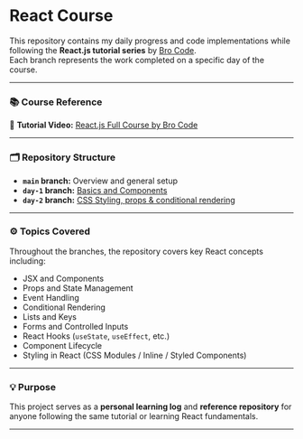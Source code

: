 # React Course

This repository contains my daily progress and code implementations while following the **React.js tutorial series** by [Bro Code](https://www.youtube.com/@BroCodez).  
Each branch represents the work completed on a specific day of the course.

---

### 📚 Course Reference

🎥 **Tutorial Video:** [React.js Full Course by Bro Code](https://youtu.be/CgkZ7MvWUAA?si=BGY5KpzCSidPN8iD)

---

### 🗂️ Repository Structure

- **`main` branch:** Overview and general setup
- **`day-1` branch:** [Basics and Components](/logs/day1.md)
- **`day-2` branch:** [CSS Styling, props & conditional rendering](/logs/day2.md)

---

### ⚙️ Topics Covered

Throughout the branches, the repository covers key React concepts including:

- JSX and Components
- Props and State Management
- Event Handling
- Conditional Rendering
- Lists and Keys
- Forms and Controlled Inputs
- React Hooks (`useState`, `useEffect`, etc.)
- Component Lifecycle
- Styling in React (CSS Modules / Inline / Styled Components)

---

### 💡 Purpose

This project serves as a **personal learning log** and **reference repository** for anyone following the same tutorial or learning React fundamentals.

---
